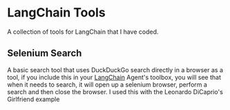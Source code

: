 # LangChain Tools
A collection of tools for LangChain that I have coded.

## Selenium Search
A basic search tool that uses DuckDuckGo search directly in a browser as a tool, if you include this in your [LangChain](https://github.com/hwchase17/langchain) Agent's toolbox, you will see that when it needs to search, it will open up a selenium browser, perform a search and then close the browser.
I used this with the Leonardo DiCaprio's Girlfriend example
